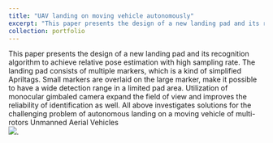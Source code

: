 ```yaml
---
title: "UAV landing on moving vehicle autonomously"
excerpt: "This paper presents the design of a new landing pad and its recognition algorithm to achieve relative pose estimation with high sampling rate. The landing pad consists of multiple markers, which is a kind of simplified Apriltags. Small markers are overlaid on the large marker, make it possible to have a wide detection range in a limited pad area. Utilization of monocular gimbaled camera expand the field of view and improves the reliability of identification as well. All above investigates solutions for the challenging problem of autonomous landing on a moving vehicle of multi-rotors Unmanned Aerial Vehicles.<br/><img src='/images/UAVLanding.gif'>"
collection: portfolio
---
```


This paper presents the design of a new landing pad and its recognition algorithm to achieve relative pose estimation with high sampling rate. The landing pad consists of multiple markers, which is a kind of simplified Apriltags. Small markers are overlaid on the large marker, make it possible to have a wide detection range in a limited pad area. Utilization of monocular gimbaled camera expand the field of view and improves the reliability of identification as well. All above investigates solutions for the challenging problem of autonomous landing on a moving vehicle of multi-rotors Unmanned Aerial Vehicles <br/><img src='/images/UAVLanding.gif'>.
